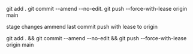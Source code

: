 git add .
git commit --amend --no-edit.
git push --force-with-lease origin main

stage changes
ammend last commit
push with lease to origin 

git add . && git commit --amend --no-edit && git push --force-with-lease origin main
